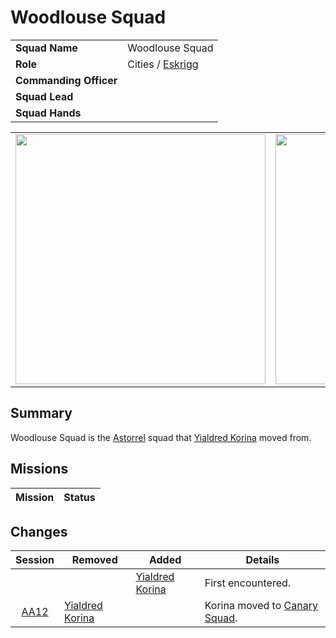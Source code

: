 # Woodlouse Squad

|||
| --- | --- |
| **Squad Name** | Woodlouse Squad | squad.2
| **Role** | Cities / [Eskrigg](../../../../places/cities/eskrigg.md) |
| **Commanding Officer** | |
| **Squad Lead** | |
| **Squad Hands** | |

|||||
|:---:|:---:|:---:|:---:|
| <img src="https://raw.githubusercontent.com/jesskelsall/astarus-images/main/characters/portraits/imageid.png" height="400" /> | <img src="https://raw.githubusercontent.com/jesskelsall/astarus-images/main/characters/portraits/imageid.png" height="400" /> | <img src="https://raw.githubusercontent.com/jesskelsall/astarus-images/main/characters/portraits/imageid.png" height="400" /> | <img src="https://raw.githubusercontent.com/jesskelsall/astarus-images/main/characters/portraits/imageid.png" height="400" /> |

## Summary

Woodlouse Squad is the [Astorrel](../astorrel.md) squad that [Yialdred Korina](../../../../characters/yialdred-korina.md) moved from.

## Missions

| Mission | Status |
| --- | --- |

## Changes

| Session | Removed | Added | Details |
|:---:| --- | --- | --- |
||| [Yialdred Korina](../../../../characters/yialdred-korina.md) | First encountered. |
| [AA12](../../../../sessions/AA12.md) | [Yialdred Korina](../../../../characters/yialdred-korina.md) || Korina moved to [Canary Squad](canary-squad.md). |
